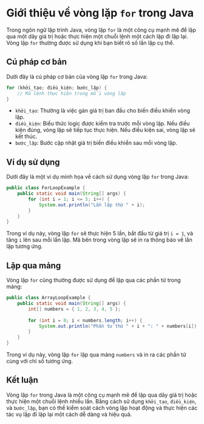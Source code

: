 # Giới thiệu về vòng lặp `for` trong Java

Trong ngôn ngữ lập trình Java, vòng lặp `for` là một công cụ mạnh mẽ để lặp qua một dãy giá trị hoặc thực hiện một chuỗi lệnh một cách lặp đi lặp lại. Vòng lặp `for` thường được sử dụng khi bạn biết rõ số lần lặp cụ thể.

## Cú pháp cơ bản

Dưới đây là cú pháp cơ bản của vòng lặp `for` trong Java:

```java
for (khởi_tạo; điều_kiện; bước_lặp) {
    // Mã lệnh thực hiện trong mỗi vòng lặp
}
```

- `khởi_tạo`: Thường là việc gán giá trị ban đầu cho biến điều khiển vòng lặp.
- `điều_kiện`: Biểu thức logic được kiểm tra trước mỗi vòng lặp. Nếu điều kiện đúng, vòng lặp sẽ tiếp tục thực hiện. Nếu điều kiện sai, vòng lặp sẽ kết thúc.
- `bước_lặp`: Bước cập nhật giá trị biến điều khiển sau mỗi vòng lặp.

## Ví dụ sử dụng

Dưới đây là một ví dụ minh họa về cách sử dụng vòng lặp `for` trong Java:

```java
public class ForLoopExample {
    public static void main(String[] args) {
        for (int i = 1; i <= 5; i++) {
            System.out.println("Lần lặp thứ " + i);
        }
    }
}
```

Trong ví dụ này, vòng lặp `for` sẽ thực hiện 5 lần, bắt đầu từ giá trị `i = 1`, và tăng `i` lên sau mỗi lần lặp. Mã bên trong vòng lặp sẽ in ra thông báo về lần lặp tương ứng.

## Lặp qua mảng

Vòng lặp `for` cũng thường được sử dụng để lặp qua các phần tử trong mảng:

```java
public class ArrayLoopExample {
    public static void main(String[] args) {
        int[] numbers = { 1, 2, 3, 4, 5 };
        
        for (int i = 0; i < numbers.length; i++) {
            System.out.println("Phần tử thứ " + i + ": " + numbers[i]);
        }
    }
}
```

Trong ví dụ này, vòng lặp `for` lặp qua mảng `numbers` và in ra các phần tử cùng với chỉ số tương ứng.

## Kết luận

Vòng lặp `for` trong Java là một công cụ mạnh mẽ để lặp qua dãy giá trị hoặc thực hiện một chuỗi lệnh nhiều lần. Bằng cách sử dụng `khởi_tạo`, `điều_kiện`, và `bước_lặp`, bạn có thể kiểm soát cách vòng lặp hoạt động và thực hiện các tác vụ lặp đi lặp lại một cách dễ dàng và hiệu quả.